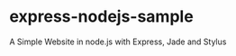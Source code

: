 express-nodejs-sample
=====================

A Simple Website in node.js with Express, Jade and Stylus
